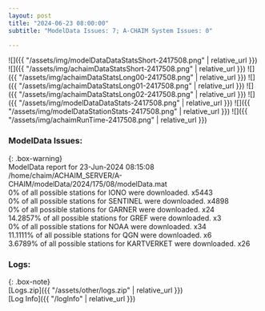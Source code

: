 ```yaml
---
layout: post
title: "2024-06-23 08:00:00"
subtitle: "ModelData Issues: 7; A-CHAIM System Issues: 0"

---
```


![]({{ "/assets/img/modelDataDataStatsShort-2417508.png" | relative_url }})
![]({{ "/assets/img/achaimDataStatsShort-2417508.png" | relative_url }})
![]({{ "/assets/img/achaimDataStatsLong00-2417508.png" | relative_url }})
![]({{ "/assets/img/achaimDataStatsLong01-2417508.png" | relative_url }})
![]({{ "/assets/img/achaimDataStatsLong02-2417508.png" | relative_url }})
![]({{ "/assets/img/modelDataDataStats-2417508.png" | relative_url }})
![]({{ "/assets/img/modelDataStationStats-2417508.png" | relative_url }})
![]({{ "/assets/img/achaimRunTime-2417508.png" | relative_url }})


### ModelData Issues:  
  
{: .box-warning}  
 ModelData report for 23-Jun-2024 08:15:08   
 /home/chaim/ACHAIM_SERVER/A-CHAIM/modelData/2024/175/08/modelData.mat   
 0% of all possible stations for IONO were downloaded. x5443   
 0% of all possible stations for SENTINEL were downloaded. x4898   
 0% of all possible stations for GARNER were downloaded. x24   
 14.2857% of all possible stations for GREF were downloaded. x3   
 0% of all possible stations for NOAA were downloaded. x34   
 11.1111% of all possible stations for QGN were downloaded. x6   
 3.6789% of all possible stations for KARTVERKET were downloaded. x26   
  


### Logs:  
  
{: .box-note}  
[Logs.zip]({{ "/assets/other/logs.zip" | relative_url }})  
[Log Info]({{ "/logInfo" | relative_url }})  
